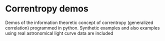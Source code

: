 # Correntropy demos

Demos of the information theoretic concept of correntropy (generalized correlation) programmed in python. Synthetic examples and also examples using real astronomical light curve data are included
